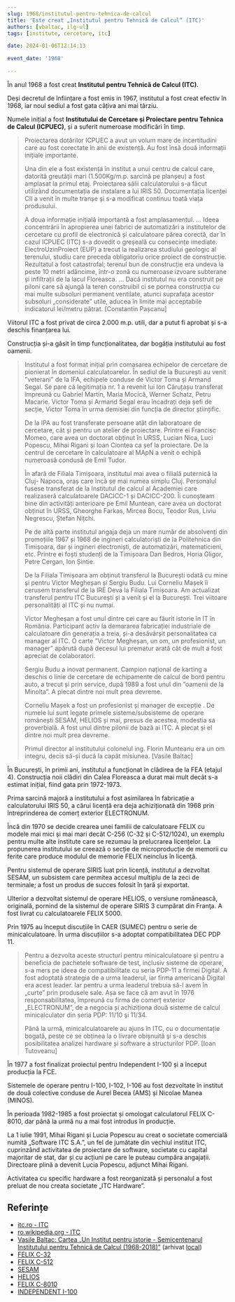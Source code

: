 ```yaml
---
slug: 1968/institutul-pentru-tehnica-de-calcul
title: 'Este creat „Institutul pentru Tehnică de Calcul” (ITC)'
authors: [vbaltac, ilg-ul]
tags: [institute, cercetare, itc]

date: 2024-01-06T12:14:13

event_date: '1968'

---
```


În anul 1968 a fost creat **Institutul pentru Tehnică de Calcul (ITC)**.

<!-- truncate -->

Deși decretul de înființare a fost emis in 1967, institutul a fost
creat efectiv în 1968, iar noul sediul a fost gata câțiva ani mai târziu.

Numele inițial a fost **Institutului de Cercetare și Proiectare pentru Tehnica de Calcul (ICPUEC)**, și a suferit numeroase modificări în timp.

> Proiectarea dotărilor ICPUEC a avut un volum mare de incertitudini care
au fost corectate în anii de existență. Au fost însă două informații inițiale
importante.
>
> Una din ele a fost existența în institut a unui centru de calcul care, datorită
greutății mari (1.500Kg/m.p. sarcină pe planșeu) a fost amplasat la primul
etaj. Proiectarea sălii calculatorului s-a făcut utilizând documentația de
instalare a lui IRIS 50. Documentația licenței CII a venit în multe tranșe și s-a modificat continuu toată viața produsului.
>
> A doua informație inițială importantă a fost amplasamentul. ...
> Ideea concentrării în apropierea unei fabrici de automatizări a institutelor
de cercetare cu profil de electronică și calculatoare părea corectă, dar în cazul
ICPUEC (ITC) s-a dovedit o greșeală cu consecințe imediate. ElectroUzinProiect (EUP) a trecut la
realizarea studiului geologic al terenului, studiu care preceda obligatoriu
orice proiect de construcție. Rezultatul a fost catastrofal; terenul bun de
construcție era undeva la peste 10 metri adâncime, într-o zonă cu numeroase
izvoare subterane și infiltrații de la lacul Floreasca. ...
Dacă institutul nu era construit pe piloni care să ajungă la teren construibil
ci se pornea construcția cu mai multe subsoluri permanent ventilate, atunci
suprafața acestor subsoluri „considerate” utile, aducea în limite mai
acceptabile indicatorul lei/metru pătrat.  [Constantin Pașcanu]

Viitorul ITC a fost privat de circa
2.000 m.p. utili, dar a putut fi aprobat și s-a deschis finanțarea lui.

Construcția și-a găsit în timp funcționalitatea, dar bogăția
institutului au fost oamenii.

> Institutul a fost format inițial prin comasarea echipelor de cercetare de
pionierat în domeniul calculatoarelor. În sediul de la București au venit
”veterani” de la IFA, echipele conduse de Victor Toma și Armand Segal. Se
pare că legitimația nr. 1 a revenit lui Ion Căruțașu transferat împreună cu
Gabriel Martin, Maria Mocică, Werner Schatz, Petru Macarie. Victor Toma
și Armand Segal erau încadrați deja șefi de secție, Victor Toma în urma
demisiei din funcția de director științific.
>
> De la IPA au fost transferate persoane atât din laboratoare de cercetare, cât
și pentru un atelier de proiectare. Printre ei Francisc Momeo, care avea un
doctorat obținut în URSS, Lucian Nica, Luci Popescu, Mihai Rigani și Ioan
Ciontea ca șef la proiectare. De la centrul de cercetare în calculatoare al
MApN a venit o echipă numeroasă condusă de Emil Tudor.
>
> În afară de Filiala Timișoara, institutul mai avea o filială puternică la Cluj-
Napoca, oraș care încă se mai numea simplu Cluj. Personalul fusese
transferat de la Institutul de calcul al Academiei care realizaseră
calculatoarele DACICC-1 și DACICC-200. Îi cunoșteam bine din activități
anterioare pe Emil Muntean, care avea un doctorat obținut în URSS,
Gheorghe Farkas, Mircea Bocu, Teodor Rus, Liviu Negrescu, Ștefan Nițchi.
>
> Pe de altă parte institutul angaja deja un mare număr de absolvenți din
promoțiile 1967 și 1968 de ingineri calculatoriști de la Politehnica din
Timișoara, dar și ingineri electroniști, de automatizări, matematicieni, etc.
Printre ei foști studenți de la Timișoara Dan Bedros, Horia Gligor, Petre
Cergan, Ion Șintie.
>
> De la Filiala Timișoara am obținut transferul la București odată cu mine
și pentru Victor Megheșan și Sergiu Budu. Lui Corneliu Mașek îi cerusem
transferul de la IRE Deva la Filiala Timișoara. Am actualizat transferul
pentru ITC București și a venit și el la București. Trei viitoare personalități al
ITC și nu numai.
>
> Victor Megheșan a fost unul dintre cei care au făurit istorie în IT în
România. Participant activ la demararea fabricației industriale de
calculatoare din generația a treia, și-a desăvârșit personalitatea ca manager
al ITC. O carte ”Victor Megheșan, un om, un profesionist, un manager”
apărută după decesul lui prematur arată cât de mult a fost apreciat de
colaboratori.
>
> Sergiu Budu a inovat permanent. Campion național de karting a deschis
o linie de cercetare de echipamente de calcul de bord pentru auto, a trecut și
prin service, după 1989 a fost unul din ”oamenii de la Minolta”. A plecat
dintre noi mult prea devreme.
>
> Corneliu Mașek a fost un profesionist și manager de excepție . De numele
lui sunt legate primele sisteme/subsisteme de operare românești SESAM,
HELIOS și mai, presus de acestea, modestia sa proverbială. A fost unul dintre
pilonii de bază ai ITC. A plecat și el dintre noi mult prea devreme.
>
> Primul director al institutului colonelul ing. Florin Munteanu era
un om integru, decis să-și ducă la capăt misiunea. [Vasile Baltac]

În București, în primii ani, institutul a funcționat în clădirea de la FEA
(etajul 4).
Construcția noii clădiri din Calea Floreasca a durat mai mult decât
s-a estimat inițial, fiind gata prin 1972-1973.

Prima sarcină majoră a institutului a fost asimilarea în fabricație a
calculatorului IRIS 50, a cărui licență era deja achiziționată din 1968 prin
întreprinderea de comerț exterior ELECTRONUM.

Încă din 1970 se decide crearea unei familii de calculatoare FELIX cu
modele mai mici și mai mari decât C-256 (C-32 și C-512/1024), un exemplu
pentru multe alte institute care se rezumau la prelucrarea licențelor. La
propunerea institutului se creează o secție de microproducție de memorii cu
ferite care produce modulul de memorie FELIX neinclus în licență.

Pentru sistemul de operare SIRIS luat prin licență, institutul a dezvoltat SESAM,
un subsistem care permitea accesul multiplu de la zeci de terminale;
a fost un produs de
succes folosit în țară și exportat.

Ulterior a dezvoltat sistemul de operare HELIOS, o versiune românească,
originală, pornind de la sistemul
de operare SIRIS 3 cumpărat din Franţa. A fost livrat cu
calculatoarele FELIX 5000.

Prin 1975 au început discuțiile în CAER (SUMEC) pentru o serie de
minicalculatoare. În urma
discuțiilor s-a adoptat compatibilitatea DEC PDP 11.

> Pentru a dezvolta aceste structuri
pentru minicalculatoare şi pentru a beneficia de pachetele software de test,
inclusiv sisteme de operare, s-a mers pe ideea de compatibilitate cu seria
PDP-11 a firmei Digital. A fost adoptată strategia de a urma leaderul, iar firma
americană Digital era acest leader. Iar pentru a urma leaderul trebuia să-l
avem în „curte” prin produsele sale. Așa se face că am avut în 1976
responsabilitatea, împreună cu firma de comerț exterior „ELECTRONUM”,
de a negocia și achiziționa două sisteme de calcul minicalculator din seria
PDP: 11/10 şi 11/34.
>
> Până la urmă, minicalculatoarele au ajuns în ITC, cu o documentație
bogată, peste ce se obținea la o livrare obișnuită şi s-a deschis posibilitatea
analizei hardware și software a structurilor PDP. [Ioan Tutoveanu]

În 1977 a fost finalizat proiectul pentru Independent I-100 și a început
producția la FCE.

Sistemele de operare pentru I-100, I-102, I-106 au fost
dezvoltate în institut de două colective conduse de Aurel Becea (AMS) și
Nicolae Manea (MINOS).

În perioada 1982-1985 a fost proiectat și omologat calculatorul FELIX C-8010,
dar până la urmă nu a mai fost introdus în producție.

La 1 iulie 1991, Mihai Rigani și Lucia Popescu au creat o societate comercială numită „Software ITC S.A.”, un fel de jumătate din vechiul institut ITC, cuprinzând activitatea de proiectare de software, societate cu capital majoritar de stat, dar și cu acțiuni pe care le puteau cumpăra angajații. Directoare plină a devenit Lucia Popescu, adjunct Mihai Rigani.

Activitatea cu specific hardware a fost reorganizată și personalul
a fost preluat de nou creata societate „ITC Hardware”.

## Referințe

- [itc.ro - ITC](https://www.itc.ro)
- [ro.wikipedia.org - ITC](https://ro.wikipedia.org/wiki/Institutul_pentru_Tehnică_de_Calcul)
- [Vasile Baltac: Cartea „Un Institut pentru istorie - Semicentenarul Institutului pentru Tehnică de Calcul (1968-2018)”](/amintiri/2018/vbaltac-carte-itc-50-ani/) (arhivat [local](https://cronica-it.github.io/arhiva/#2018))
- [FELIX C-32](/evenimente/1973/calculatorul-felix-c-32/)
- [FELIX C-512](/evenimente/1977/calculatorul-felix-c-512/)
- [SESAM](/evenimente/1970/sistemul-sesam/)
- [HELIOS](/evenimente/1982/sistemul-de-operare-helios/)
- [FELIX C-8010](/evenimente/1982/calculatorul-felix-c-8010/)
- [INDEPENDENT I-100](/evenimente/1977/calculatorul-independent-100)
